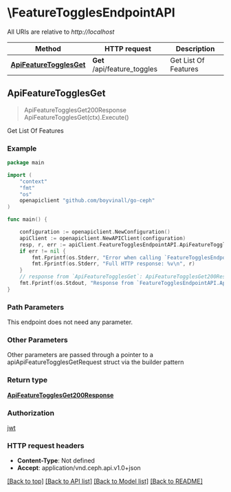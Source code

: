 # \FeatureTogglesEndpointAPI

All URIs are relative to *http://localhost*

Method | HTTP request | Description
------------- | ------------- | -------------
[**ApiFeatureTogglesGet**](FeatureTogglesEndpointAPI.md#ApiFeatureTogglesGet) | **Get** /api/feature_toggles | Get List Of Features



## ApiFeatureTogglesGet

> ApiFeatureTogglesGet200Response ApiFeatureTogglesGet(ctx).Execute()

Get List Of Features

### Example

```go
package main

import (
	"context"
	"fmt"
	"os"
	openapiclient "github.com/boyvinall/go-ceph"
)

func main() {

	configuration := openapiclient.NewConfiguration()
	apiClient := openapiclient.NewAPIClient(configuration)
	resp, r, err := apiClient.FeatureTogglesEndpointAPI.ApiFeatureTogglesGet(context.Background()).Execute()
	if err != nil {
		fmt.Fprintf(os.Stderr, "Error when calling `FeatureTogglesEndpointAPI.ApiFeatureTogglesGet``: %v\n", err)
		fmt.Fprintf(os.Stderr, "Full HTTP response: %v\n", r)
	}
	// response from `ApiFeatureTogglesGet`: ApiFeatureTogglesGet200Response
	fmt.Fprintf(os.Stdout, "Response from `FeatureTogglesEndpointAPI.ApiFeatureTogglesGet`: %v\n", resp)
}
```

### Path Parameters

This endpoint does not need any parameter.

### Other Parameters

Other parameters are passed through a pointer to a apiApiFeatureTogglesGetRequest struct via the builder pattern


### Return type

[**ApiFeatureTogglesGet200Response**](ApiFeatureTogglesGet200Response.md)

### Authorization

[jwt](../README.md#jwt)

### HTTP request headers

- **Content-Type**: Not defined
- **Accept**: application/vnd.ceph.api.v1.0+json

[[Back to top]](#) [[Back to API list]](../README.md#documentation-for-api-endpoints)
[[Back to Model list]](../README.md#documentation-for-models)
[[Back to README]](../README.md)

